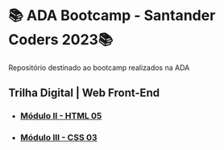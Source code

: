 # 📚 ADA Bootcamp - Santander Coders 2023📚

Repositório destinado ao bootcamp realizados na ADA

## **Trilha Digital | Web Front-End**

- ### **[Módulo II - HTML 05](/Web-Front-End/HTML/)**

- ### **[Módulo III - CSS 03](/Web-Front-End/CSS/)**
